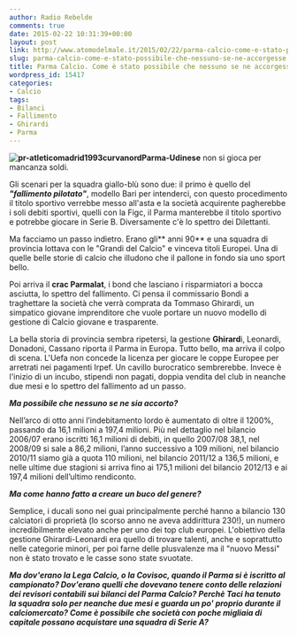 ```yaml
---
author: Radio Rebelde
comments: true
date: 2015-02-22 10:31:39+00:00
layout: post
link: http://www.atomodelmale.it/2015/02/22/parma-calcio-come-e-stato-possibile-che-nessuno-se-ne-accorgesse/
slug: parma-calcio-come-e-stato-possibile-che-nessuno-se-ne-accorgesse
title: Parma Calcio. Come è stato possibile che nessuno se ne accorgesse?
wordpress_id: 15417
categories:
- Calcio
tags:
- Bilanci
- Fallimento
- Ghirardi
- Parma
---
```


**![pr-atleticomadrid1993curvanord](http://www.atomodelmale.it/wp-content/uploads/2015/02/pr-atleticomadrid1993curvanord-300x198.jpg)Parma-Udinese** non si gioca per mancanza soldi.

Gli scenari per la squadra giallo-blù sono due: il primo è quello del _**"fallimento pilotato"**_, modello Bari per intenderci, con questo procedimento il titolo sportivo verrebbe messo all'asta e la società acquirente pagherebbe i soli debiti sportivi, quelli con la Figc, il Parma manterebbe il titolo sportivo e potrebbe giocare in Serie B. Diversamente c'è lo spettro dei Dilettanti.

Ma facciamo un passo indietro. Erano gli** anni 90** e una squadra di provincia lottava con le "Grandi del Calcio" e vinceva titoli Europei. Una di quelle belle storie di calcio che illudono che il pallone in fondo sia uno sport bello.

Poi arriva il **crac Parmalat**, i bond che lasciano i risparmiatori a bocca asciutta, lo spettro del fallimento. Ci pensa il commissario Bondi a traghettare la società che verrà comprata da Tommaso Ghirardi, un simpatico giovane imprenditore che vuole portare un nuovo modello di gestione di Calcio giovane e trasparente.

La bella storia di provincia sembra ripetersi, la gestione **Ghirard**i, Leonardi, Donadoni, Cassano riporta il Parma in Europa. Tutto bello, ma arriva il colpo di scena. L'Uefa non concede la licenza per giocare le coppe Europee per arretrati nei pagamenti Irpef. Un cavillo burocratico sembrerebbe. Invece è l'inizio di un incubo, stipendi non pagati, doppia vendita del club in neanche due mesi e lo spettro del fallimento ad un passo.


_**Ma possibile che nessuno se ne sia accorto?**_

Nell’arco di otto anni l’indebitamento lordo è aumentato di oltre il 1200%, passando da 16,1 milioni a 197,4 milioni. Più nel dettaglio nel bilancio 2006/07 erano iscritti 16,1 milioni di debiti, in quello 2007/08 38,1, nel 2008/09 si sale a 86,2 milioni, l’anno successivo a 109 milioni, nel bilancio 2010/11 siamo già a quota 110 milioni, nel bilancio 2011/12 a 136,5 milioni, e nelle ultime due stagioni si arriva fino ai 175,1 milioni del bilancio 2012/13 e ai 197,4 milioni dell’ultimo rendiconto.

_**Ma come hanno fatto a creare un buco del genere?**_

Semplice, i ducali sono nei guai principalmente perché hanno a bilancio 130 calciatori di proprietà (lo scorso anno ne aveva addirittura 230!), un numero incredibilmente elevato anche per uno dei top club europei. L'obiettivo della gestione Ghirardi-Leonardi era quello di trovare talenti, anche e soprattutto nelle categorie minori, per poi farne delle plusvalenze ma il "nuovo Messi" non è stato trovato e le casse sono state svuotate.

_**Ma dov'erano la Lega Calcio, o la Covisoc, quando il Parma si è iscritto al campionato? Dov'erano quelli che dovevano tenere conto delle relazioni dei revisori contabili sui bilanci del Parma Calcio? Perchè Taci ha tenuto la squadra solo per neanche due mesi e guarda un po' proprio durante il calciomercato? Come è possibile che società con poche migliaia di capitale possano acquistare una squadra di Serie A?**_
